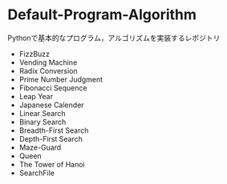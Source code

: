 # Default-Program-Algorithm
Pythonで基本的なプログラム，アルゴリズムを実装するレポジトリ

- FizzBuzz
- Vending Machine
- Radix Conversion
- Prime Number Judgment
- Fibonacci Sequence
- Leap Year
- Japanese Calender
- Linear Search
- Binary Search
- Breadth-First Search
- Depth-First Search
- Maze-Guard
- Queen
- The Tower of Hanoi
- SearchFile